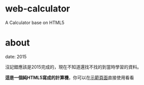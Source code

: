 # web-calculator
A Calculator base on HTML5


# about
date: 2015

沒記錯應該是2015完成的，現在不知道還找不找的到當時學習的資料。


**這是一個純HTML5寫成的計算機**，你可以在[示範頁面](https://lagagain.github.io/web-calculator)直接使用看看
